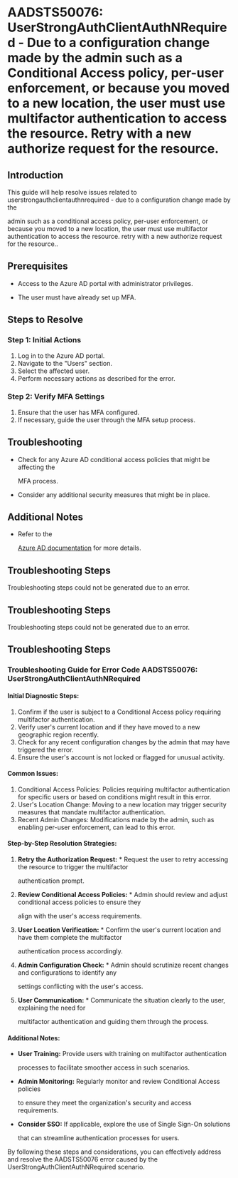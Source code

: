 
# AADSTS50076: UserStrongAuthClientAuthNRequired - Due to a configuration change made by the admin such as a Conditional Access policy, per-user enforcement, or because you moved to a new location, the user must use multifactor authentication to access the resource. Retry with a new authorize request for the resource.


## Introduction

This guide will help resolve issues related to
userstrongauthclientauthnrequired - due to a configuration change made by the

admin such as a conditional access policy, per-user enforcement, or because you
moved to a new location, the user must use multifactor authentication to access
the resource. retry with a new authorize request for the resource..


## Prerequisites


* Access to the Azure AD portal with administrator privileges.

* The user must have already set up MFA.


## Steps to Resolve


### Step 1: Initial Actions

1. Log in to the Azure AD portal.
2. Navigate to the "Users" section.
3. Select the affected user.
4. Perform necessary actions as described for the error.


### Step 2: Verify MFA Settings

1. Ensure that the user has MFA configured.
2. If necessary, guide the user through the MFA setup process.


## Troubleshooting


* Check for any Azure AD conditional access policies that might be affecting the

  MFA process.

* Consider any additional security measures that might be in place.


## Additional Notes


* Refer to the

  [Azure AD 
documentation](https://learn.microsoft.com/en-us/azure/active-directory/)
  for more details.


## Troubleshooting Steps

Troubleshooting steps could not be generated due to an error.


## Troubleshooting Steps

Troubleshooting steps could not be generated due to an error.


## Troubleshooting Steps


### Troubleshooting Guide for Error Code AADSTS50076: UserStrongAuthClientAuthNRequired


#### Initial Diagnostic Steps:

1. Confirm if the user is subject to a Conditional Access policy requiring
   multifactor authentication.
2. Verify user's current location and if they have moved to a new geographic
   region recently.
3. Check for any recent configuration changes by the admin that may have
   triggered the error.
4. Ensure the user's account is not locked or flagged for unusual activity.


#### Common Issues:

1. Conditional Access Policies: Policies requiring multifactor authentication
   for specific users or based on conditions might result in this error.
2. User's Location Change: Moving to a new location may trigger security
   measures that mandate multifactor authentication.
3. Recent Admin Changes: Modifications made by the admin, such as enabling
   per-user enforcement, can lead to this error.


#### Step-by-Step Resolution Strategies:

1. **Retry the Authorization Request:**    * Request the user to retry accessing 
the resource to trigger the multifactor

     authentication prompt.
2. **Review Conditional Access Policies:**    * Admin should review and adjust 
conditional access policies to ensure they

     align with the user's access requirements.
3. **User Location Verification:**    * Confirm the user's current location and 
have them complete the multifactor

     authentication process accordingly.
4. **Admin Configuration Check:**    * Admin should scrutinize recent changes 
and configurations to identify any

     settings conflicting with the user's access.
5. **User Communication:**    * Communicate the situation clearly to the user, 
explaining the need for

     multifactor authentication and guiding them through the process.


#### Additional Notes:


* **User Training:** Provide users with training on multifactor authentication

  processes to facilitate smoother access in such scenarios.

* **Admin Monitoring:** Regularly monitor and review Conditional Access policies

  to ensure they meet the organization's security and access requirements.

* **Consider SSO:** If applicable, explore the use of Single Sign-On solutions

  that can streamline authentication processes for users.

By following these steps and considerations, you can effectively address and
resolve the AADSTS50076 error caused by the UserStrongAuthClientAuthNRequired
scenario.